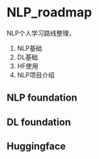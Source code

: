 # NLP_roadmap
NLP个人学习路线整理，
1. NLP基础
2. DL基础
3. HF使用
4. NLP项目介绍
## NLP foundation
## DL foundation
## Huggingface